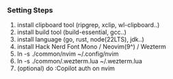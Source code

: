 ### Setting Steps
1. install clipboard tool (ripgrep, xclip, wl-clipboard..)
2. install build tool (build-essential, gcc..)
3. install language (go, rust, node(22LTS), jdk..)
4. install Hack Nerd Font Mono / Neovim(9^) / Wezterm
5. ln -s ./common/nvim ~/.config/nvim
6. ln -s ./common/.wezterm.lua ~/.wezterm.lua
7. (optional) do :Copilot auth on nvim

